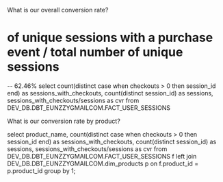 What is our overall conversion rate?
# of unique sessions with a purchase event / total number of unique sessions
-- 62.46%
select
count(distinct case when checkouts > 0 then session_id end) as sessions_with_checkouts,
count(distinct session_id) as sessions,
sessions_with_checkouts/sessions as cvr 
from DEV_DB.DBT_EUNZZYGMAILCOM.FACT_USER_SESSIONS

What is our conversion rate by product?

select
product_name,
count(distinct case when checkouts > 0 then session_id end) as sessions_with_checkouts,
count(distinct session_id) as sessions,
sessions_with_checkouts/sessions as cvr 
from DEV_DB.DBT_EUNZZYGMAILCOM.FACT_USER_SESSIONS f 
left join DEV_DB.DBT_EUNZZYGMAILCOM.dim_products p on f.product_id = p.product_id 
group by 1;


